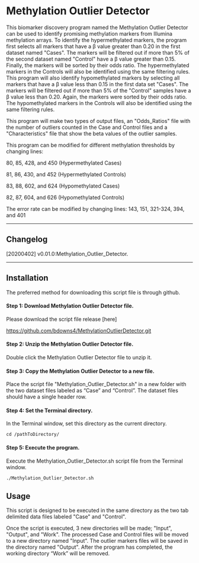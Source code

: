 Methylation Outlier Detector 
=======
This biomarker discovery program named the Methylation Outlier Detector can be used to identify promising methylation markers from Illumina methylation arrays. To identify the hypermethylated markers, the program first selects all markers that have a β value greater than 0.20 in the first dataset named "Cases". The markers will be filtered out if more than 5% of the second dataset named "Control" have a β value greater than 0.15. Finally, the markers will be sorted by their odds ratio. The hypermethylated markers in the Controls will also be identified using the same filtering rules.
This program will also identify hypomethylated markers by selecting all markers that have a β value less than 0.15 in the first data set "Cases". The markers will be filtered out if more than 5% of the "Control" samples have a β value less than 0.20. Again, the markers were sorted by their odds ratio. The hypomethylated markers in the Controls will also be identified using the same filtering rules.

This program will make two types of output files, an "Odds_Ratios" file with the number of outliers counted in the Case and Control files and a "Characteristics" file that show the beta values of the outlier samples.

This program can be modified for different methylation thresholds by changing lines:

80, 85, 428, and 450 (Hypermethylated Cases)

81, 86, 430, and 452 (Hypermethylated Controls)

83, 88, 602, and 624 (Hypomethylated Cases)

82, 87, 604, and 626 (Hypomethylated Controls)

The error rate can be modified by changing lines:
143, 151, 321-324, 394, and 401

---

## Changelog
[20200402] v0.01.0:Methylation_Outlier_Detector.

---

## Installation

The preferred method for downloading this script file is through github.


#### Step 1: Download Methylation Outlier Detector file.

Please download the script file release [here] 

https://github.com/bdowns4/MethylationOutlierDetector.git

#### Step 2: Unzip the Methylation Outlier Detector file.
Double click the Methylation Outlier Detector file to unzip it.

#### Step 3: Copy the Methylation Outlier Detector to a new file.

Place the script file "Methylation_Outlier_Detector.sh" in a new folder with the two dataset files labeled as “Case” and “Control”. The dataset files should have a single header row.

#### Step 4: Set the Terminal directory.

In the Terminal window, set this directory as the current directory.

```
cd /pathToDirectory/
```
#### Step 5: Execute the program.

Execute the Methylation_Outlier_Detector.sh script file from the Terminal window.

```
./Methylation_Outlier_Detector.sh
```


## Usage

This script is designed to be executed in the same directory as the two tab delimited data files labeled "Case" and "Control". 

Once the script is executed, 3 new directories will be made; "Input", "Output", and "Work".
The processed Case and Control files will be moved to a new directory named "Input".
The outlier markers files will be saved in the directory named "Output".
After the program has completed, the working directory “Work” will be removed.
